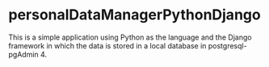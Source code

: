 # personalDataManagerPythonDjango
This is a simple application using Python as the language and the Django framework in which the data is stored in a local database in postgresql-pgAdmin 4.
